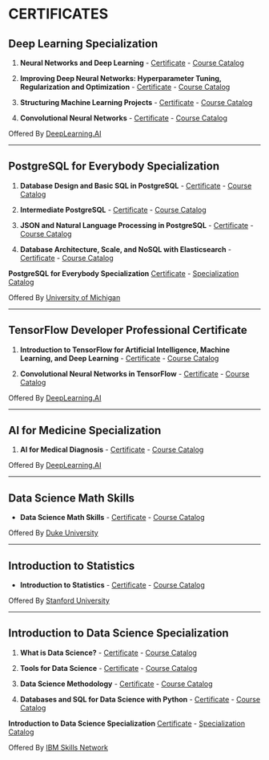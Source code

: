# CERTIFICATES

## Deep Learning Specialization
1. **Neural Networks and Deep Learning** - <a href="https://www.coursera.org/account/accomplishments/certificate/3BTASUCCTGR2">Certificate</a> - <a href="https://www.coursera.org/learn/neural-networks-deep-learning">Course Catalog</a>

2. **Improving Deep Neural Networks: Hyperparameter Tuning, Regularization and Optimization** - <a href="https://www.coursera.org/account/accomplishments/certificate/UZPMJHML2KLD">Certificate</a> - <a href="https://www.coursera.org/learn/deep-neural-network">Course Catalog</a>

3. **Structuring Machine Learning Projects** - <a href="https://www.coursera.org/account/accomplishments/certificate/K9SSSNHTX2TJ">Certificate</a> - <a href="https://www.coursera.org/learn/machine-learning-projects">Course Catalog</a>

4. **Convolutional Neural Networks** - <a href="https://www.coursera.org/account/accomplishments/certificate/VQRUGUH6ZNE2">Certificate</a> - <a href="https://www.coursera.org/learn/convolutional-neural-networks">Course Catalog</a>

Offered By <a href="https://www.coursera.org/deeplearning-ai">DeepLearning.AI</a>

---
## PostgreSQL for Everybody Specialization
1. **Database Design and Basic SQL in PostgreSQL** - <a href="https://www.coursera.org/account/accomplishments/certificate/Q5DF2EXHUNAN">Certificate</a> - <a href="https://www.coursera.org/learn/database-design-postgresql">Course Catalog</a>

2. **Intermediate PostgreSQL** - <a href="https://www.coursera.org/account/accomplishments/certificate/4TVKY84EKS49">Certificate</a> - <a href="https://www.coursera.org/learn/intermediate-postgresql">Course Catalog</a>

3. **JSON and Natural Language Processing in PostgreSQL** - <a href="https://www.coursera.org/account/accomplishments/certificate/VT9ZM5XZV9LW">Certificate</a> - <a href="https://www.coursera.org/learn/json-natural-language-processing-postgresql">Course Catalog</a>

4. **Database Architecture, Scale, and NoSQL with Elasticsearch** - <a href="https://www.coursera.org/account/accomplishments/certificate/UZACE2DQHXBZ">Certificate</a> - <a href="https://www.coursera.org/learn/database-architecture-scale-nosql-elasticsearch-postgresql">Course Catalog</a>

**PostgreSQL for Everybody Specialization** <a href="https://www.coursera.org/account/accomplishments/specialization/certificate/VS7KZ4LZVY8U"> Certificate</a> - <a href="https://www.coursera.org/specializations/postgresql-for-everybody">Specialization Catalog</a>

Offered By <a href="https://www.coursera.org/umich">University of Michigan</a>

---
## TensorFlow Developer Professional Certificate
1. **Introduction to TensorFlow for Artificial Intelligence, Machine Learning, and Deep Learning** - <a href="https://www.coursera.org/account/accomplishments/certificate/YWG644WZD9US">Certificate</a> - <a href="https://www.coursera.org/learn/introduction-tensorflow">Course Catalog</a>

2. **Convolutional Neural Networks in TensorFlow** - <a href="https://www.coursera.org/account/accomplishments/certificate/PXDEEXHLBZ6E">Certificate</a> - <a href="https://www.coursera.org/learn/convolutional-neural-networks-tensorflow">Course Catalog</a>

Offered By <a href="https://www.coursera.org/deeplearning-ai">DeepLearning.AI</a>

---
## AI for Medicine Specialization
1. **AI for Medical Diagnosis** - <a href="https://www.coursera.org/account/accomplishments/certificate/HZ37DDCNWLRZ">Certificate</a> - <a href="https://www.coursera.org/learn/ai-for-medical-diagnosis">Course Catalog</a>

Offered By <a href="https://www.coursera.org/deeplearning-ai">DeepLearning.AI</a>

---
## Data Science Math Skills
-  **Data Science Math Skills** - <a href="https://www.coursera.org/account/accomplishments/certificate/9FYQW6RUJA6M">Certificate</a> - <a href="https://www.coursera.org/learn/datasciencemathskills">Course Catalog</a>

Offered By <a href="https://www.coursera.org/duke">Duke University</a>

---
## Introduction to Statistics
-  **Introduction to Statistics** - <a href="https://www.coursera.org/account/accomplishments/certificate/NUX2LM3QZBU9">Certificate</a> - <a href="https://www.coursera.org/learn/stanford-statistics">Course Catalog</a>

Offered By <a href="https://www.coursera.org/stanford">Stanford University</a>

---
## Introduction to Data Science Specialization
1. **What is Data Science?** - <a href="https://www.coursera.org/account/accomplishments/certificate/BKUJHKU9LFXF">Certificate</a> - <a href="https://www.coursera.org/learn/what-is-datascience">Course Catalog</a>

2. **Tools for Data Science** - <a href="https://www.coursera.org/account/accomplishments/certificate/9RZFN9SKFGZH">Certificate</a> - <a href="https://www.coursera.org/learn/open-source-tools-for-data-science">Course Catalog</a>

3. **Data Science Methodology** - <a href="https://www.coursera.org/account/accomplishments/certificate/MPCFZRV22AN6">Certificate</a> - <a href="https://www.coursera.org/learn/data-science-methodology">Course Catalog</a>

4. **Databases and SQL for Data Science with Python** - <a href="https://www.coursera.org/account/accomplishments/certificate/SFEZ2AAN4PQA">Certificate</a> - <a href="https://www.coursera.org/learn/sql-data-science">Course Catalog</a>

**Introduction to Data Science Specialization** <a href="https://www.coursera.org/account/accomplishments/specialization/certificate/FHMHR7XXSTEB"> Certificate</a> - <a href="https://www.coursera.org/specializations/introduction-data-science">Specialization Catalog</a>

Offered By <a href="https://www.coursera.org/ibm-skills-network">IBM Skills Network</a>

